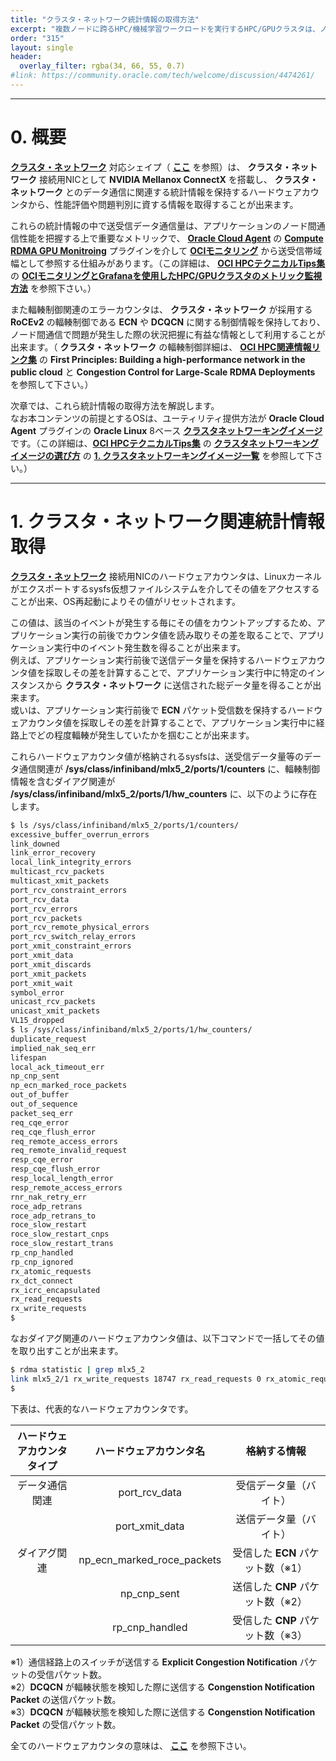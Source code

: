 ```yaml
---
title: "クラスタ・ネットワーク統計情報の取得方法"
excerpt: "複数ノードに跨るHPC/機械学習ワークロードを実行するHPC/GPUクラスタは、ノード間通信に使用するクラスタ・ネットワークが想定通りに使用されて初めてその性能を発揮することが出来ます。ここで、インスタンスを **クラスタ・ネットワーク** に接続するNIC（NVIDIA Mellanox ConnectX）は、これを介して通信する際の様々な統計情報を記録するハードウェアカウンタを備えており、インスタンスのOS上でこれらを取得することが可能です。本テクニカルTipsは、クラスタ・ネットワークに接続するインスタンスでクラスタ・ネットワークの利用状況や問題判別に役立つ統計情報を取得する方法を解説します。"
order: "315"
layout: single
header:
  overlay_filter: rgba(34, 66, 55, 0.7)
#link: https://community.oracle.com/tech/welcome/discussion/4474261/
---
```


***
# 0. 概要

**[クラスタ・ネットワーク](/ocitutorials/hpc/#5-1-クラスタネットワーク)** 対応シェイプ（ **[ここ](https://docs.public.oneportal.content.oci.oraclecloud.com/ja-jp/iaas/Content/Compute/Tasks/managingclusternetworks.htm#supported-shapes)** を参照）は、 **クラスタ・ネットワーク** 接続用NICとして **NVIDIA Mellanox ConnectX** を搭載し、 **クラスタ・ネットワーク** とのデータ通信に関連する統計情報を保持するハードウェアカウンタから、性能評価や問題判別に資する情報を取得することが出来ます。

これらの統計情報の中で送受信データ通信量は、アプリケーションのノード間通信性能を把握する上で重要なメトリックで、 **[Oracle Cloud Agent](https://docs.oracle.com/ja-jp/iaas/Content/Compute/Tasks/manage-plugins.htm)** の **[Compute RDMA GPU Monitroing](https://docs.oracle.com/ja-jp/iaas/Content/Compute/References/high-performance-compute.htm#high-performance-computing-plugins)** プラグインを介して **[OCIモニタリング](https://docs.oracle.com/ja-jp/iaas/Content/Monitoring/home.htm)** から送受信帯域幅として参照する仕組みがあります。（この詳細は、 **[OCI HPCテクニカルTips集](/ocitutorials/hpc/#3-oci-hpcテクニカルtips集)** の **[OCIモニタリングとGrafanaを使用したHPC/GPUクラスタのメトリック監視方法](/ocitutorials/hpc/tech-knowhow/metric-monitoring/)** を参照下さい。）

また輻輳制御関連のエラーカウンタは、 **クラスタ・ネットワーク** が採用する **RoCEv2** の輻輳制御である **ECN** や **DCQCN** に関する制御情報を保持しており、ノード間通信で問題が発生した際の状況把握に有益な情報として利用することが出来ます。（ **クラスタ・ネットワーク** の輻輳制御詳細は、 **[OCI HPC関連情報リンク集](/ocitutorials/hpc/#4-oci-hpc関連情報リンク集)** の  **First Principles: Building a high-performance network in the public cloud** と **Congestion Control for Large-Scale RDMA Deployments** を参照して下さい。）

次章では、これら統計情報の取得方法を解説します。  
なお本コンテンツの前提とするOSは、ユーティリティ提供方法が **Oracle Cloud Agent** プラグインの **Oracle Linux** 8ベース  **[クラスタネットワーキングイメージ](/ocitutorials/hpc/#5-13-クラスタネットワーキングイメージ)** です。（この詳細は、**[OCI HPCテクニカルTips集](/ocitutorials/hpc/#3-oci-hpcテクニカルtips集)** の **[クラスタネットワーキングイメージの選び方](/ocitutorials/hpc/tech-knowhow/osimage-for-cluster/)** の **[1. クラスタネットワーキングイメージ一覧](/ocitutorials/hpc/tech-knowhow/osimage-for-cluster/#1-クラスタネットワーキングイメージ一覧)** を参照して下さい。）

***
# 1. クラスタ・ネットワーク関連統計情報取得

**[クラスタ・ネットワーク](/ocitutorials/hpc/#5-1-クラスタネットワーク)** 接続用NICのハードウェアカウンタは、Linuxカーネルがエクスポートするsysfs仮想ファイルシステムを介してその値をアクセスすることが出来、OS再起動によりその値がリセットされます。
 
この値は、該当のイベントが発生する毎にその値をカウントアップするため、アプリケーション実行の前後でカウンタ値を読み取りその差を取ることで、アプリケーション実行中のイベント発生数を得ることが出来ます。  
例えば、アプリケーション実行前後で送信データ量を保持するハードウェアカウンタ値を採取しその差を計算することで、アプリケーション実行中に特定のインスタンスから **クラスタ・ネットワーク** に送信された総データ量を得ることが出来ます。  
或いは、アプリケーション実行前後で **ECN** パケット受信数を保持するハードウェアカウンタ値を採取しその差を計算することで、アプリケーション実行中に経路上でどの程度輻輳が発生していたかを掴むことが出来ます。

これらハードウェアカウンタ値が格納されるsysfsは、送受信データ量等のデータ通信関連が **/sys/class/infiniband/mlx5_2/ports/1/counters** に、輻輳制御情報を含むダイアグ関連が **/sys/class/infiniband/mlx5_2/ports/1/hw_counters** に、以下のように存在します。

```sh
$ ls /sys/class/infiniband/mlx5_2/ports/1/counters/
excessive_buffer_overrun_errors
link_downed
link_error_recovery
local_link_integrity_errors
multicast_rcv_packets
multicast_xmit_packets
port_rcv_constraint_errors
port_rcv_data
port_rcv_errors
port_rcv_packets
port_rcv_remote_physical_errors
port_rcv_switch_relay_errors
port_xmit_constraint_errors
port_xmit_data
port_xmit_discards
port_xmit_packets
port_xmit_wait
symbol_error
unicast_rcv_packets
unicast_xmit_packets
VL15_dropped
$ ls /sys/class/infiniband/mlx5_2/ports/1/hw_counters/
duplicate_request
implied_nak_seq_err
lifespan
local_ack_timeout_err
np_cnp_sent
np_ecn_marked_roce_packets
out_of_buffer
out_of_sequence
packet_seq_err
req_cqe_error
req_cqe_flush_error
req_remote_access_errors
req_remote_invalid_request
resp_cqe_error
resp_cqe_flush_error
resp_local_length_error
resp_remote_access_errors
rnr_nak_retry_err
roce_adp_retrans
roce_adp_retrans_to
roce_slow_restart
roce_slow_restart_cnps
roce_slow_restart_trans
rp_cnp_handled
rp_cnp_ignored
rx_atomic_requests
rx_dct_connect
rx_icrc_encapsulated
rx_read_requests
rx_write_requests
$
```

なおダイアグ関連のハードウェアカウンタ値は、以下コマンドで一括してその値を取り出すことが出来ます。

```sh
$ rdma statistic | grep mlx5_2
link mlx5_2/1 rx_write_requests 18747 rx_read_requests 0 rx_atomic_requests 0 out_of_buffer 0 out_of_sequence 0 duplicate_request 0 rnr_nak_retry_err 0 packet_seq_err 0 implied_nak_seq_err 0 local_ack_timeout_err 0 rx_dct_connect 0 resp_local_length_error 0 resp_cqe_error 0 req_cqe_error 0 req_remote_invalid_request 0 req_remote_access_errors 0 resp_remote_access_errors 0 resp_cqe_flush_error 0 req_cqe_flush_error 0 roce_adp_retrans 0 roce_adp_retrans_to 0 roce_slow_restart 0 roce_slow_restart_cnps 0 roce_slow_restart_trans 0 rp_cnp_ignored 0 rp_cnp_handled 0 np_ecn_marked_roce_packets 0 np_cnp_sent 0 rx_icrc_encapsulated 0 
$
```

下表は、代表的なハードウェアカウンタです。

| ハードウェアカウンタ<br>タイプ | ハードウェアカウンタ名                | 格納する情報             |
| :-----------: | :------------------------: | :----------------: |
| データ通信関連    | port_rcv_data              | 受信データ量（バイト）        |
|               | port_xmit_data             | 送信データ量（バイト）        |
| ダイアグ関連     | np_ecn_marked_roce_packets | 受信した **ECN** パケット数（※1） |
|               | np_cnp_sent                | 送信した **CNP** パケット数（※2） |
|               | rp_cnp_handled             | 受信した **CNP** パケット数（※3） |

※1）通信経路上のスイッチが送信する **Explicit Congestion Notification** パケットの受信パケット数。  
※2）**DCQCN** が輻輳状態を検知した際に送信する **Congenstion Notification Packet** の送信パケット数。  
※3）**DCQCN** が輻輳状態を検知した際に送信する **Congenstion Notification Packet** の受信パケット数。

全てのハードウェアカウンタの意味は、 **[ここ](https://enterprise-support.nvidia.com/s/article/understanding-mlx5-linux-counters-and-status-parameters)** を参照下さい。
